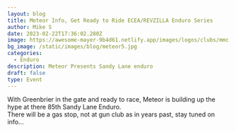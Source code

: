 ```yaml
---
layout: blog
title: Meteor Info, Get Ready to Ride ECEA/REVZILLA Enduro Series
author: Mike S
date: 2023-02-22T17:36:02.280Z
image: https://awesome-mayer-9b4d61.netlify.app/images/logos/clubs/mmc.jpg
bg_image: /static/images/blog/meteor5.jpg
categories:
  - Enduro
description: Meteor Presents Sandy Lane enduro
draft: false
type: Event
---
```

With Greenbrier in the gate and ready to race, Meteor is building up the hype at there 85th Sandy Lane Enduro.\
There will be a gas stop, not at gun club as in years past, stay tuned on info...